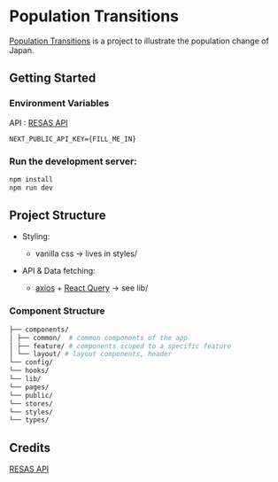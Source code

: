 # Population Transitions

[Population Transitions](https://population-transitions.vercel.app/) is a project to illustrate the population change of Japan.

## Getting Started

### Environment Variables

API : [RESAS API](https://opendata.resas-portal.go.jp/)

```
NEXT_PUBLIC_API_KEY={FILL_ME_IN}
```

### Run the development server:

```bash
npm install
npm run dev
```

## Project Structure

- Styling:

  - vanilla css -> lives in styles/

- API & Data fetching:
  - [axios](https://github.com/axios/axios) + [React Query](https://tanstack.com/query/v4/?from=reactQueryV3&original=https://react-query-v3.tanstack.com/)
    -> see lib/

### Component Structure

```sh
├── components/
│ ├── common/  # common components of the app
│ ├── feature/ # components scoped to a specific feature
│ └── layout/ # layout components, header
└── config/
└── hooks/
└── lib/
└── pages/
└── public/
└── stores/
└── styles/
└── types/
```

## Credits

[RESAS API](https://opendata.resas-portal.go.jp/)
